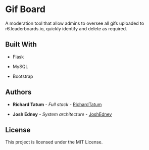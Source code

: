# Gif Board

A moderation tool that allow admins to oversee all gifs uploaded to r6.leaderboards.io, quickly identify and delete as required.



## Built With

* Flask

* MySQL

* Bootstrap



## Authors

* **Richard Tatum** - *Full stack* - [RichardTatum](https://github.com/richardtatum)

* **Josh Edney** - *System architecture* - [JoshEdney](https://github.com/JoshEdney)



## License

This project is licensed under the MIT License.

